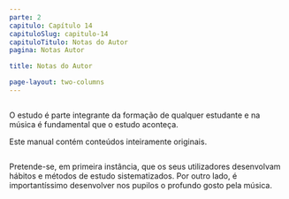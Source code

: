 ```yaml
---
parte: 2
capitulo: Capítulo 14
capituloSlug: capitulo-14
capituloTitulo: Notas do Autor
pagina: Notas Autor

title: Notas do Autor

page-layout: two-columns
---
```


<div class="column">
	<p class="large-text">O estudo é parte integrante da formação de qualquer estudante e na música é fundamental que o estudo aconteça.</p>
	<p class="large-text">Este manual contém conteúdos inteiramente originais.</p>
</div>

<div class="column">
	<p class="large-text">Pretende-se, em primeira instância, que os seus utilizadores desenvolvam hábitos e métodos de estudo sistematizados. Por outro lado, é importantíssimo desenvolver nos pupilos o profundo gosto pela música.</p>
</div>